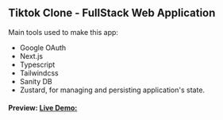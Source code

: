 ## Tiktok Clone - FullStack Web Application

Main tools used to make this app:

- Google OAuth
- Next.js
- Typescript
- Tailwindcss
- Sanity DB
- Zustard, for managing and persisting application's state.

#### Preview: [Live Demo:](https://tiktok-clone-fullstack-next-js-project.vercel.app/)
